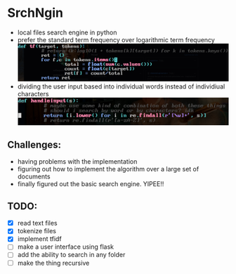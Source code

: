 # SrchNgin
- local files search engine in python
- prefer the standard term frequency over logarithmic term frequency
![](./pubs/tf.png)
- dividing the user input based into individual words instead of individiual characters
![](./pubs/inputs.png)

## Challenges:
- having problems with the implementation
- figuring out how to implement the algorithm over a large set of documents
- finally figured out the basic search engine. YIPEE!!

## TODO:
- [x] read text files
- [x] tokenize files
- [x] implement tfidf
- [ ] make a user interface using flask
- [ ] add the ability to search in any folder
- [ ] make the thing recursive
